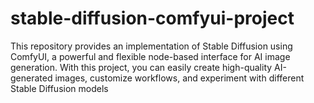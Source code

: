 # stable-diffusion-comfyui-project
This repository provides an implementation of Stable Diffusion using ComfyUI, a powerful and flexible node-based interface for AI image generation. With this project, you can easily create high-quality AI-generated images, customize workflows, and experiment with different Stable Diffusion models
